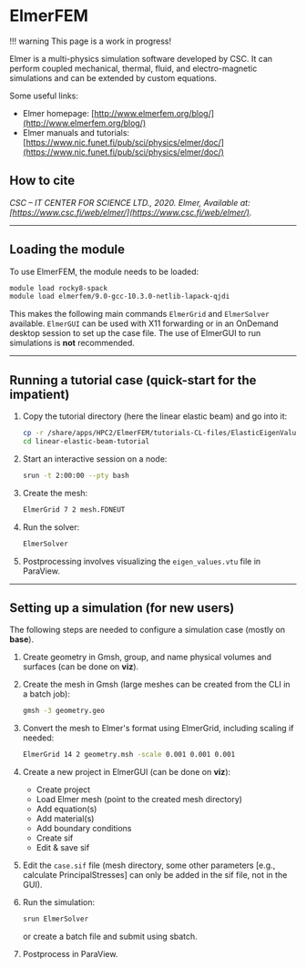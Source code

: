 # ElmerFEM

!!! warning
    This page is a work in progress!

Elmer is a multi-physics simulation software developed by CSC. It can perform coupled mechanical, thermal, fluid, and electro-magnetic simulations and can be extended by custom equations.

Some useful links:

- Elmer homepage: [http://www.elmerfem.org/blog/](http://www.elmerfem.org/blog/)
- Elmer manuals and tutorials: [https://www.nic.funet.fi/pub/sci/physics/elmer/doc/](https://www.nic.funet.fi/pub/sci/physics/elmer/doc/)

## How to cite

*CSC – IT CENTER FOR SCIENCE LTD., 2020. Elmer, Available at: [https://www.csc.fi/web/elmer/](https://www.csc.fi/web/elmer/).*

---

## Loading the module

To use ElmerFEM, the module needs to be loaded:

```bash
module load rocky8-spack    
module load elmerfem/9.0-gcc-10.3.0-netlib-lapack-qjdi
```

This makes the following main commands `ElmerGrid` and `ElmerSolver` available. `ElmerGUI` can be used with X11 forwarding or in an OnDemand desktop session to set up the case file. The use of ElmerGUI to run simulations is **not** recommended.

---

## Running a tutorial case (quick-start for the impatient)

1. Copy the tutorial directory (here the linear elastic beam) and go into it:

    ```bash
    cp -r /share/apps/HPC2/ElmerFEM/tutorials-CL-files/ElasticEigenValues/ linear-elastic-beam-tutorial
    cd linear-elastic-beam-tutorial
    ```

2. Start an interactive session on a node:

    ```bash
    srun -t 2:00:00 --pty bash
    ```

3. Create the mesh:

    ```bash
    ElmerGrid 7 2 mesh.FDNEUT
    ```

4. Run the solver:

    ```bash
    ElmerSolver
    ```

5. Postprocessing involves visualizing the `eigen_values.vtu` file in ParaView.

---

## Setting up a simulation (for new users)

The following steps are needed to configure a simulation case (mostly on **base**).

1. Create geometry in Gmsh, group, and name physical volumes and surfaces (can be done on **viz**).

2. Create the mesh in Gmsh (large meshes can be created from the CLI in a batch job):

    ```bash
    gmsh -3 geometry.geo
    ```

3. Convert the mesh to Elmer's format using ElmerGrid, including scaling if needed:

    ```bash
    ElmerGrid 14 2 geometry.msh -scale 0.001 0.001 0.001
    ```

4. Create a new project in ElmerGUI (can be done on **viz**):
   - Create project  
   - Load Elmer mesh (point to the created mesh directory)
   - Add equation(s)  
   - Add material(s)  
   - Add boundary conditions  
   - Create sif
   - Edit & save sif

5. Edit the `case.sif` file (mesh directory, some other parameters [e.g., calculate PrincipalStresses] can only be added in the sif file, not in the GUI).

6. Run the simulation:

    ```bash
    srun ElmerSolver 
    ```

    or create a batch file and submit using sbatch.

7. Postprocess in ParaView.
